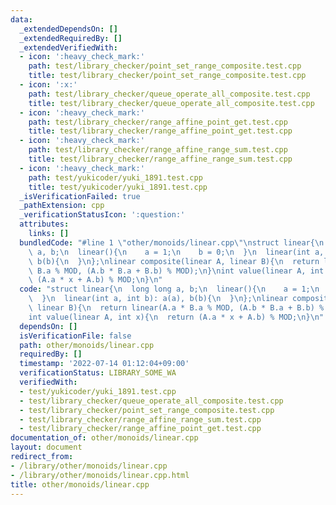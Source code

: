```yaml
---
data:
  _extendedDependsOn: []
  _extendedRequiredBy: []
  _extendedVerifiedWith:
  - icon: ':heavy_check_mark:'
    path: test/library_checker/point_set_range_composite.test.cpp
    title: test/library_checker/point_set_range_composite.test.cpp
  - icon: ':x:'
    path: test/library_checker/queue_operate_all_composite.test.cpp
    title: test/library_checker/queue_operate_all_composite.test.cpp
  - icon: ':heavy_check_mark:'
    path: test/library_checker/range_affine_point_get.test.cpp
    title: test/library_checker/range_affine_point_get.test.cpp
  - icon: ':heavy_check_mark:'
    path: test/library_checker/range_affine_range_sum.test.cpp
    title: test/library_checker/range_affine_range_sum.test.cpp
  - icon: ':heavy_check_mark:'
    path: test/yukicoder/yuki_1891.test.cpp
    title: test/yukicoder/yuki_1891.test.cpp
  _isVerificationFailed: true
  _pathExtension: cpp
  _verificationStatusIcon: ':question:'
  attributes:
    links: []
  bundledCode: "#line 1 \"other/monoids/linear.cpp\"\nstruct linear{\n  long long\
    \ a, b;\n  linear(){\n    a = 1;\n    b = 0;\n  }\n  linear(int a, int b): a(a),\
    \ b(b){\n  }\n};\nlinear composite(linear A, linear B){\n  return linear(A.a *\
    \ B.a % MOD, (A.b * B.a + B.b) % MOD);\n}\nint value(linear A, int x){\n  return\
    \ (A.a * x + A.b) % MOD;\n}\n"
  code: "struct linear{\n  long long a, b;\n  linear(){\n    a = 1;\n    b = 0;\n\
    \  }\n  linear(int a, int b): a(a), b(b){\n  }\n};\nlinear composite(linear A,\
    \ linear B){\n  return linear(A.a * B.a % MOD, (A.b * B.a + B.b) % MOD);\n}\n\
    int value(linear A, int x){\n  return (A.a * x + A.b) % MOD;\n}\n"
  dependsOn: []
  isVerificationFile: false
  path: other/monoids/linear.cpp
  requiredBy: []
  timestamp: '2022-07-14 01:12:04+09:00'
  verificationStatus: LIBRARY_SOME_WA
  verifiedWith:
  - test/yukicoder/yuki_1891.test.cpp
  - test/library_checker/queue_operate_all_composite.test.cpp
  - test/library_checker/point_set_range_composite.test.cpp
  - test/library_checker/range_affine_range_sum.test.cpp
  - test/library_checker/range_affine_point_get.test.cpp
documentation_of: other/monoids/linear.cpp
layout: document
redirect_from:
- /library/other/monoids/linear.cpp
- /library/other/monoids/linear.cpp.html
title: other/monoids/linear.cpp
---
```

